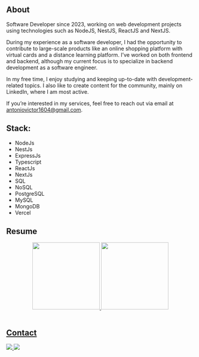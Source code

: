 ## About

Software Developer since 2023, working on web development projects using technologies such as NodeJS, NestJS, ReactJS and NextJS.

During my experience as a software developer, I had the opportunity to contribute to large-scale products like an online shopping platform with virtual cards and a distance learning platform. I’ve worked on both frontend and backend, although my current focus is to specialize in backend development as a software engineer.

In my free time, I enjoy studying and keeping up-to-date with development-related topics. I also like to create content for the community, mainly on LinkedIn, where I am most active.

If you’re interested in my services, feel free to reach out via email at antoniovictor1604@gmail.com.

## Stack: 
- NodeJs
- NestJs
- ExpressJs
- Typescript
- ReactJs
- NextJs
- SQL
- NoSQL
- PostgreSQL
- MySQL
- MongoDB
- Vercel


## Resume

<div align="center">
  <a href="https://github.com/DevVictor19">
  <img height="180em" src="https://github-readme-stats.vercel.app/api?username=DevVictor19&show_icons=true&theme=tokyonight&include_all_commits=true&count_private=true"/>
  <img height="180em" src="https://github-readme-stats.vercel.app/api/top-langs/?username=DevVictor19&layout=compact&langs_count=7&theme=tokyonight"/>
</div>
<br>
  
## Contact
  <div> 
    <a href = "mailto:antoniovictor1604@gmail.com">
      <img src="https://img.shields.io/badge/-Gmail-%23333?style=for-the-badge&logo=gmail&logoColor=white" target="_blank">
    </a>
    <a href="https://br.linkedin.com/in/antonio-victor-borges-4a2852228" target="_blank">
      <img src="https://img.shields.io/badge/-LinkedIn-%230077B5?style=for-the-badge&logo=linkedin&logoColor=white" target="_blank">
    </a> 
  </div>
<br>
